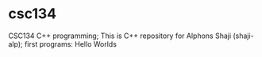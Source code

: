 # csc134
CSC134 C++ programming;
This is C++ repository for Alphons Shaji (shaji-alp);
first programs: Hello Worlds 
